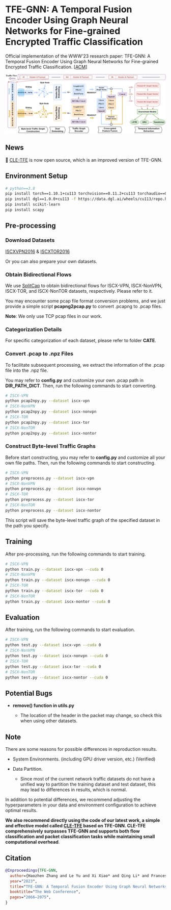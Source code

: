 # TFE-GNN: A Temporal Fusion Encoder Using Graph Neural Networks for Fine-grained Encrypted Traffic Classification


Official implementation of the WWW'23 research paper: TFE-GNN: A Temporal Fusion Encoder Using Graph Neural Networks for Fine-grained Encrypted Traffic Classification. [[ACM](https://dl.acm.org/doi/abs/10.1145/3543507.3583227)]


![Method](./figures/TFE-GNN.png)



## News

🌟 [CLE-TFE](https://github.com/ViktorAxelsen/CLE-TFE) is now open source, which is an improved version of TFE-GNN. 



## Environment Setup

```bash
# python==3.8
pip install torch==1.10.1+cu113 torchvision==0.11.2+cu113 torchaudio==0.10.1 -f https://download.pytorch.org/whl/cu113/torch_stable.html
pip install dgl==1.0.0+cu113 -f https://data.dgl.ai/wheels/cu113/repo.html
pip install scikit-learn
pip install scapy
```


## Pre-processing

### Download Datasets

[ISCXVPN2016](https://www.unb.ca/cic/datasets/vpn.html) & [ISCXTOR2016](https://www.unb.ca/cic/datasets/tor.html)


Or you can also prepare your own datasets.


### Obtain Bidirectional Flows


We use [SplitCap](https://www.netresec.com/?page=SplitCap) to obtain bidirectional flows for ISCX-VPN, ISCX-NonVPN, ISCX-TOR, and ISCX-NonTOR datasets, respectively. Please refer to it.

You may encounter some pcap file format conversion problems, and we just provide a simple script **pcapng2pcap.py** to convert .pcapng to .pcap files.


**Note**: We only use TCP pcap files in our work.



### Categorization Details

For specific categorization of each dataset, please refer to folder **CATE**.




### Convert .pcap to .npz Files

To facilitate subsequent processing, we extract the information of the .pcap file into the .npz file. 

You may refer to **config.py** and customize your own .pcap path in **DIR_PATH_DICT**. Then, run the following commands to start converting. 

```bash
# ISCX-VPN
python pcap2npy.py --dataset iscx-vpn
# ISCX-NonVPN
python pcap2npy.py --dataset iscx-nonvpn
# ISCX-TOR
python pcap2npy.py --dataset iscx-tor
# ISCX-NonTOR
python pcap2npy.py --dataset iscx-nontor
```


### Construct Byte-level Traffic Graphs

Before start constructing, you may refer to **config.py** and customize all your own file paths. Then, run the following commands to start constructing.

```bash
# ISCX-VPN
python preprocess.py --dataset iscx-vpn
# ISCX-NonVPN
python preprocess.py --dataset iscx-nonvpn
# ISCX-TOR
python preprocess.py --dataset iscx-tor
# ISCX-NonTOR
python preprocess.py --dataset iscx-nontor
```

This script will save the byte-level traffic graph of the specified dataset in the path you specify.


## Training

After pre-processing, run the following commands to start training.

```bash
# ISCX-VPN
python train.py --dataset iscx-vpn --cuda 0
# ISCX-NonVPN
python train.py --dataset iscx-nonvpn --cuda 0
# ISCX-TOR
python train.py --dataset iscx-tor --cuda 0
# ISCX-NonTOR
python train.py --dataset iscx-nontor --cuda 0
```


## Evaluation

After training, run the following commands to start evaluation.

```bash
# ISCX-VPN
python test.py --dataset iscx-vpn --cuda 0
# ISCX-NonVPN
python test.py --dataset iscx-nonvpn --cuda 0
# ISCX-TOR
python test.py --dataset iscx-tor --cuda 0
# ISCX-NonTOR
python test.py --dataset iscx-nontor --cuda 0
```


## Potential Bugs

- **remove() function in utils.py**

  + The location of the header in the packet may change, so check this when using other datasets.




## Note

There are some reasons for possible differences in reproduction results.

- System Environments. (including GPU driver version, etc.) (Verified)

- Data Partition.

  + Since most of the current network traffic datasets do not have a unified way to partition the training dataset and test dataset, this may lead to differences in results, which is normal.

In addition to potential differences, we recommend adjusting the hyperparameters in your data and environment configuration to achieve optimal results. 

**We also recommend directly using the code of our latest work, a simple and effective model called [CLE-TFE](https://github.com/ViktorAxelsen/CLE-TFE) based on TFE-GNN. CLE-TFE comprehensively surpasses TFE-GNN and supports both flow classification and packet classification tasks while maintaining small computational overhead**. 




## Citation

```bibtex
@Inproceedings{TFE-GNN,
  author={Haozhen Zhang and Le Yu and Xi Xiao* and Qing Li* and Francesco Mercaldo and Xiapu Luo and Qixu Liu},
  year="2023",
  title="TFE-GNN: A Temporal Fusion Encoder Using Graph Neural Networks for Fine-grained Encrypted Traffic Classification",
  booktitle="The Web Conference",
  pages="2066–2075",
}
```